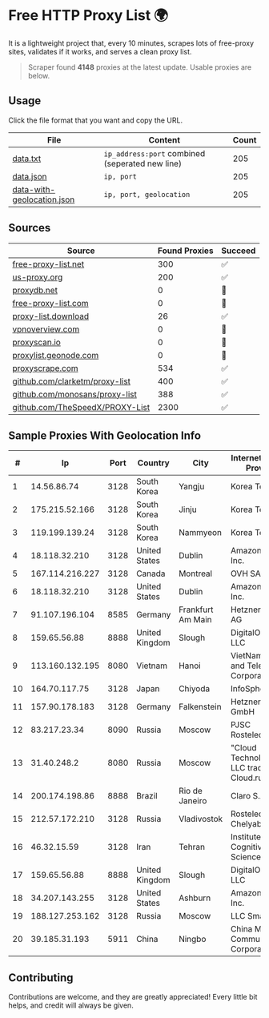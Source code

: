 
# Free HTTP Proxy List 🌍

It is a lightweight project that, every 10 minutes, scrapes lots of free-proxy sites, validates if it works, and serves a clean proxy list.


> Scraper found **4148** proxies at the latest update. Usable proxies are below.

## Usage

Click the file format that you want and copy the URL.


|File|Content|Count|
|----|-------|-----|
|[data.txt](https://raw.githubusercontent.com/themiralay/Proxy-List-World/master/data.txt)|`ip_address:port` combined (seperated new line)|205|
|[data.json](https://raw.githubusercontent.com/themiralay/Proxy-List-World/master/data.json)|`ip, port`|205|
|[data-with-geolocation.json](https://raw.githubusercontent.com/themiralay/Proxy-List-World/master/data-with-geolocation.json)|`ip, port, geolocation`|205|

## Sources

|Source|Found Proxies|Succeed|
|------|-------------|-------|
|[free-proxy-list.net](https://free-proxy-list.net)|300|✅|
|[us-proxy.org](https://www.us-proxy.org)|200|✅|
|[proxydb.net](http://proxydb.net)|0|🚫|
|[free-proxy-list.com](https://free-proxy-list.com/?page=&port=&type%5B%5D=http&type%5B%5D=https&up_time=0&search=Search)|0|🚫|
|[proxy-list.download](https://www.proxy-list.download/HTTP)|26|✅|
|[vpnoverview.com](https://vpnoverview.com/privacy/anonymous-browsing/free-proxy-servers)|0|🚫|
|[proxyscan.io](https://www.proxyscan.io)|0|🚫|
|[proxylist.geonode.com](https://proxylist.geonode.com/api/proxy-list?limit=300&page=1&sort_by=lastChecked&sort_type=desc&protocols=http,https)|0|🚫|
|[proxyscrape.com](https://api.proxyscrape.com/v2/?request=displayproxies&protocol=http&timeout=10000&country=all&ssl=all&anonymity=all)|534|✅|
|[github.com/clarketm/proxy-list](https://raw.githubusercontent.com/clarketm/proxy-list/master/proxy-list-raw.txt)|400|✅|
|[github.com/monosans/proxy-list](https://raw.githubusercontent.com/monosans/proxy-list/main/proxies/http.txt)|388|✅|
|[github.com/TheSpeedX/PROXY-List](https://raw.githubusercontent.com/TheSpeedX/PROXY-List/master/http.txt)|2300|✅|


## Sample Proxies With Geolocation Info

|#|Ip|Port|Country|City|Internet Service Provider|
|-|--|----|-------|----|-------------------------|
|1|14.56.86.74|3128|South Korea|Yangju|Korea Telecom|
|2|175.215.52.166|3128|South Korea|Jinju|Korea Telecom|
|3|119.199.139.24|3128|South Korea|Nammyeon|Korea Telecom|
|4|18.118.32.210|3128|United States|Dublin|Amazon.com, Inc.|
|5|167.114.216.227|3128|Canada|Montreal|OVH SAS|
|6|18.118.32.210|3128|United States|Dublin|Amazon.com, Inc.|
|7|91.107.196.104|8585|Germany|Frankfurt Am Main|Hetzner Online AG|
|8|159.65.56.88|8888|United Kingdom|Slough|DigitalOcean, LLC|
|9|113.160.132.195|8080|Vietnam|Hanoi|VietNam Post and Telecom Corporation|
|10|164.70.117.75|3128|Japan|Chiyoda|InfoSphere|
|11|157.90.178.183|3128|Germany|Falkenstein|Hetzner Online GmbH|
|12|83.217.23.34|8090|Russia|Moscow|PJSC Rostelecom|
|13|31.40.248.2|8080|Russia|Moscow|"Cloud Technologies" LLC trading as Cloud.ru|
|14|200.174.198.86|8888|Brazil|Rio de Janeiro|Claro S.A|
|15|212.57.172.210|3128|Russia|Vladivostok|Rostelecom Chelyabinsk|
|16|46.32.15.59|3128|Iran|Tehran|Institute Cognitive Science Studies|
|17|159.65.56.88|8888|United Kingdom|Slough|DigitalOcean, LLC|
|18|34.207.143.255|3128|United States|Ashburn|Amazon.com, Inc.|
|19|188.127.253.162|3128|Russia|Moscow|LLC Smart Ape|
|20|39.185.31.193|5911|China|Ningbo|China Mobile Communications Corporation|



## Contributing

Contributions are welcome, and they are greatly appreciated! Every
little bit helps, and credit will always be given.

